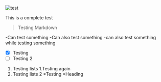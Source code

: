 ![test](https://images.duckduckgo.com/iu/?u=http%3A%2F%2Fedmchicago.com%2Fwp-content%2Fuploads%2F2015%2F06%2Fknife-party-logo-artwork1.jpg&f=1)

This is a complete test

>Testing Markdown

-Can test something
-Can also test something
-can also test something while testing something

- [x] Testing
- [ ] Testing 2

1. Testing lists
	1.Testing again
2. Testing lists 2 
	*Testing
    	*Heading
